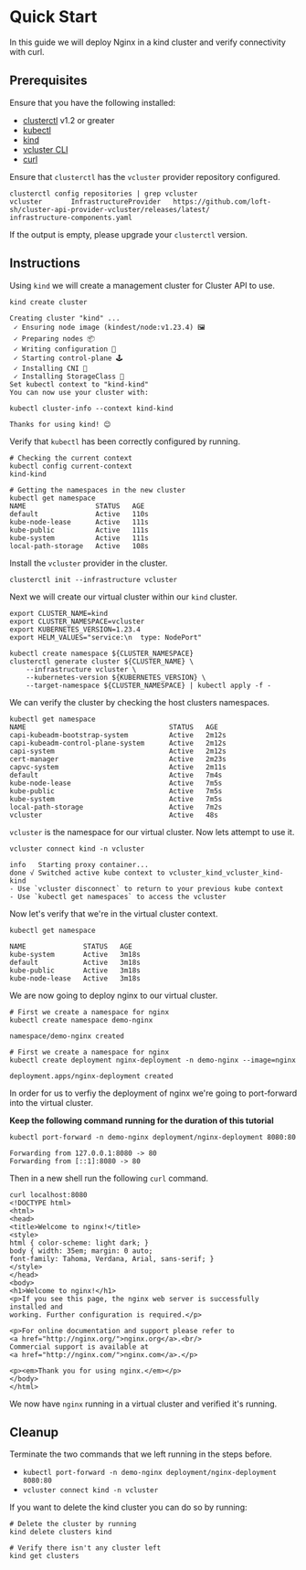 # Quick Start
In this guide we will deploy Nginx in a kind cluster and verify connectivity with curl.

## Prerequisites
Ensure that you have the following installed:
- [clusterctl](https://cluster-api.sigs.k8s.io/user/quick-start.html#install-clusterctl) v1.2 or greater
- [kubectl](https://kubernetes.io/docs/tasks/tools/install-kubectl/)
- [kind](https://kind.sigs.k8s.io/)
- [vcluster CLI](https://www.vcluster.com/docs/getting-started/setup)
- [curl](https://curl.se/)

Ensure that `clusterctl` has the `vcluster` provider repository configured.
```shell
clusterctl config repositories | grep vcluster
vcluster       InfrastructureProvider   https://github.com/loft-sh/cluster-api-provider-vcluster/releases/latest/                 infrastructure-components.yaml
```
If the output is empty, please upgrade your `clusterctl` version.

## Instructions
Using `kind` we will create a management cluster for Cluster API to use.
```shell 
kind create cluster

Creating cluster "kind" ...
 ✓ Ensuring node image (kindest/node:v1.23.4) 🖼
 ✓ Preparing nodes 📦  
 ✓ Writing configuration 📜 
 ✓ Starting control-plane 🕹️ 
 ✓ Installing CNI 🔌 
 ✓ Installing StorageClass 💾 
Set kubectl context to "kind-kind"
You can now use your cluster with:

kubectl cluster-info --context kind-kind

Thanks for using kind! 😊
```

Verify that `kubectl` has been correctly configured by running.

```shell
# Checking the current context
kubectl config current-context 
kind-kind

# Getting the namespaces in the new cluster
kubectl get namespace
NAME                 STATUS   AGE
default              Active   110s
kube-node-lease      Active   111s
kube-public          Active   111s
kube-system          Active   111s
local-path-storage   Active   108s
```

Install the `vcluster` provider in the cluster.
```shell
clusterctl init --infrastructure vcluster
```

Next we will create our virtual cluster within our `kind` cluster.
```shell
export CLUSTER_NAME=kind
export CLUSTER_NAMESPACE=vcluster
export KUBERNETES_VERSION=1.23.4 
export HELM_VALUES="service:\n  type: NodePort"

kubectl create namespace ${CLUSTER_NAMESPACE}
clusterctl generate cluster ${CLUSTER_NAME} \
    --infrastructure vcluster \
    --kubernetes-version ${KUBERNETES_VERSION} \
    --target-namespace ${CLUSTER_NAMESPACE} | kubectl apply -f -
```

We can verify the cluster by checking the host clusters namespaces.
```shell
kubectl get namespace
NAME                                   STATUS   AGE
capi-kubeadm-bootstrap-system          Active   2m12s
capi-kubeadm-control-plane-system      Active   2m12s
capi-system                            Active   2m12s
cert-manager                           Active   2m23s
capvc-system                           Active   2m11s
default                                Active   7m4s
kube-node-lease                        Active   7m5s
kube-public                            Active   7m5s
kube-system                            Active   7m5s
local-path-storage                     Active   7m2s
vcluster                               Active   48s
```

`vcluster` is the namespace for our virtual cluster. Now lets attempt to use it.

```shell
vcluster connect kind -n vcluster

info   Starting proxy container...
done √ Switched active kube context to vcluster_kind_vcluster_kind-kind
- Use `vcluster disconnect` to return to your previous kube context
- Use `kubectl get namespaces` to access the vcluster
```

Now let's verify that we're in the virtual cluster context.

```shell
kubectl get namespace

NAME              STATUS   AGE
kube-system       Active   3m18s
default           Active   3m18s
kube-public       Active   3m18s
kube-node-lease   Active   3m18s
```

We are now going to deploy nginx to our virtual cluster. 

```shell
# First we create a namespace for nginx
kubectl create namespace demo-nginx

namespace/demo-nginx created
```

```shell
# First we create a namespace for nginx
kubectl create deployment nginx-deployment -n demo-nginx --image=nginx

deployment.apps/nginx-deployment created
```

In order for us to verfiy the deployment of nginx we're going to port-forward into the virtual cluster.

**Keep the following command running for the duration of this tutorial**
```shell
kubectl port-forward -n demo-nginx deployment/nginx-deployment 8080:80

Forwarding from 127.0.0.1:8080 -> 80
Forwarding from [::1]:8080 -> 80
```

Then in a new shell run the following `curl` command.
```shell
curl localhost:8080
<!DOCTYPE html>
<html>
<head>
<title>Welcome to nginx!</title>
<style>
html { color-scheme: light dark; }
body { width: 35em; margin: 0 auto;
font-family: Tahoma, Verdana, Arial, sans-serif; }
</style>
</head>
<body>
<h1>Welcome to nginx!</h1>
<p>If you see this page, the nginx web server is successfully installed and
working. Further configuration is required.</p>

<p>For online documentation and support please refer to
<a href="http://nginx.org/">nginx.org</a>.<br/>
Commercial support is available at
<a href="http://nginx.com/">nginx.com</a>.</p>

<p><em>Thank you for using nginx.</em></p>
</body>
</html>
```

We now have `nginx` running in a virtual cluster and verified it's running.

## Cleanup
Terminate the two commands that we left running in the steps before.
* `kubectl port-forward -n demo-nginx deployment/nginx-deployment 8080:80`
* `vcluster connect kind -n vcluster`

If you want to delete the kind cluster you can do so by running:
```shell 
# Delete the cluster by running 
kind delete clusters kind

# Verify there isn't any cluster left
kind get clusters
```
